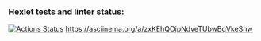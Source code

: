 ### Hexlet tests and linter status:
[![Actions Status](https://github.com/mariiia8/frontend-project-44/actions/workflows/hexlet-check.yml/badge.svg)](https://github.com/mariiia8/frontend-project-44/actions)
https://asciinema.org/a/zxKEhQOipNdveTUbwBqVkeSnw